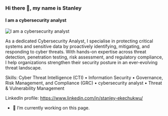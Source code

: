 ### Hi there 👋, my name is Stanley
#### I am a cybersecurity analyst
![I am a cybersecurity analyst](https://github.com/stanley-techz)

As a dedicated Cybersecurity Analyst, I specialise in protecting critical systems and sensitive data by proactively identifying, mitigating, and responding to cyber threats. With hands-on expertise across threat detection, penetration testing, risk assessment, and regulatory compliance, I help organizations strengthen their security posture in an ever-evolving threat landscape.

Skills: Cyber Threat Intelligence (CTI) • Information Security • Governance, Risk Management, and Compliance (GRC) • cybersecurity analyst • Threat & Vulnerability Management

LinkedIn profile: https://www.linkedin.com/in/stanley-ekechukwu/

- 🔭 I’m currently working on this page.





